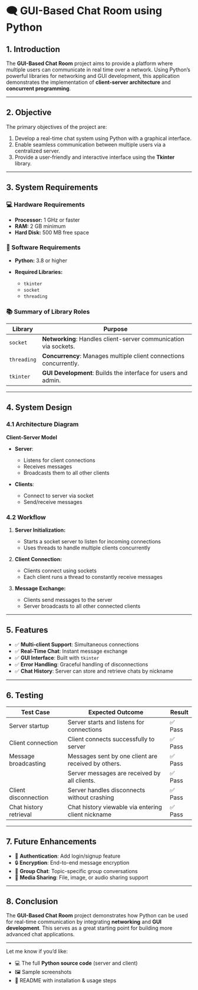 # 🗨️ GUI-Based Chat Room using Python

## 1. Introduction

The **GUI-Based Chat Room** project aims to provide a platform where multiple users can communicate in real time over a network. Using Python’s powerful libraries for networking and GUI development, this application demonstrates the implementation of **client-server architecture** and **concurrent programming**.

---

## 2. Objective

The primary objectives of the project are:

1. Develop a real-time chat system using Python with a graphical interface.
2. Enable seamless communication between multiple users via a centralized server.
3. Provide a user-friendly and interactive interface using the **Tkinter** library.

---

## 3. System Requirements

### 💻 Hardware Requirements

* **Processor:** 1 GHz or faster
* **RAM:** 2 GB minimum
* **Hard Disk:** 500 MB free space

### 🧰 Software Requirements

* **Python:** 3.8 or higher
* **Required Libraries:**

  * `tkinter`
  * `socket`
  * `threading`

### 📚 Summary of Library Roles

| Library     | Purpose                                                            |
| ----------- | ------------------------------------------------------------------ |
| `socket`    | **Networking**: Handles client-server communication via sockets.   |
| `threading` | **Concurrency**: Manages multiple client connections concurrently. |
| `tkinter`   | **GUI Development**: Builds the interface for users and admin.     |

---

## 4. System Design

### 4.1 Architecture Diagram

**Client-Server Model**

* **Server**:

  * Listens for client connections
  * Receives messages
  * Broadcasts them to all other clients

* **Clients**:

  * Connect to server via socket
  * Send/receive messages

### 4.2 Workflow

1. **Server Initialization:**

   * Starts a socket server to listen for incoming connections
   * Uses threads to handle multiple clients concurrently

2. **Client Connection:**

   * Clients connect using sockets
   * Each client runs a thread to constantly receive messages

3. **Message Exchange:**

   * Clients send messages to the server
   * Server broadcasts to all other connected clients

---

## 5. Features

* ✅ **Multi-client Support**: Simultaneous connections
* ✅ **Real-Time Chat**: Instant message exchange
* ✅ **GUI Interface**: Built with `tkinter`
* ✅ **Error Handling**: Graceful handling of disconnections
* ✅ **Chat History**: Server can store and retrieve chats by nickname

---

## 6. Testing

| Test Case              | Expected Outcome                                    | Result |
| ---------------------- | --------------------------------------------------- | ------ |
| Server startup         | Server starts and listens for connections           | ✅ Pass |
| Client connection      | Client connects successfully to server              | ✅ Pass |
| Message broadcasting   | Messages sent by one client are received by others. | ✅ Pass |
|                        | Server messages are received by all clients.        | ✅ Pass |
| Client disconnection   | Server handles disconnects without crashing         | ✅ Pass |
| Chat history retrieval | Chat history viewable via entering client nickname  | ✅ Pass |

---

## 7. Future Enhancements

* 🔐 **Authentication**: Add login/signup feature
* 🔒 **Encryption**: End-to-end message encryption
* 💬 **Group Chat**: Topic-specific group conversations
* 📎 **Media Sharing**: File, image, or audio sharing support

---

## 8. Conclusion

The **GUI-Based Chat Room** project demonstrates how Python can be used for real-time communication by integrating **networking** and **GUI development**. This serves as a great starting point for building more advanced chat applications.

---

Let me know if you’d like:

* 💻 The full **Python source code** (server and client)
* 🖼️ Sample screenshots
* 📁 README with installation & usage steps
